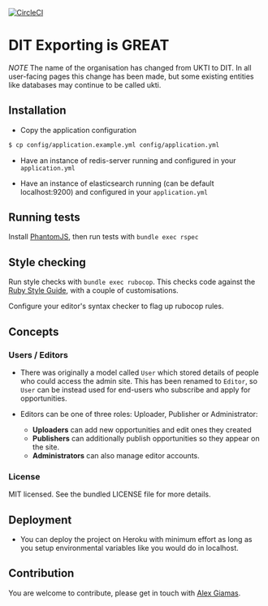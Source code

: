 [![CircleCI](https://circleci.com/gh/uktrade/export-opportunities.svg?style=svg&circle-token=520908ff27611bb49c52f39e47eae77db6133718)](https://circleci.com/gh/uktrade/export-opportunities)

# DIT Exporting is GREAT

*NOTE* The name of the organisation has changed from UKTI to DIT. In all
user-facing pages this change has been made, but some existing entities like
databases may continue to be called ukti.


## Installation

* Copy the application configuration
```bash
$ cp config/application.example.yml config/application.yml
```
* Have an instance of redis-server running and configured in your `application.yml`

* Have an instance of elasticsearch running (can be default localhost:9200) and configured in your `application.yml`

## Running tests

Install [PhantomJS](http://phantomjs.org/), then run tests with `bundle exec rspec`

## Style checking

Run style checks with `bundle exec rubocop`. This checks code against the [Ruby Style Guide](https://github.com/bbatsov/ruby-style-guide), with a couple of customisations.

Configure your editor's syntax checker to flag up rubocop rules.

## Concepts

### Users / Editors

* There was originally a model called `User` which stored details of people who could access the admin site. This has been renamed to `Editor`, so `User` can be instead used for end-users who subscribe and apply for opportunities.

* Editors can be one of three roles: Uploader, Publisher or Administrator:

  * **Uploaders** can add new opportunities and edit ones they created
  * **Publishers** can additionally publish opportunities so they appear on the site.
  * **Administrators** can also manage editor accounts.

### License

MIT licensed. See the bundled LICENSE file for more details.
  
## Deployment
  
* You can deploy the project on Heroku with minimum effort as long as you setup environmental variables like you would do in localhost.

## Contribution
You are welcome to contribute, please get in touch with [Alex Giamas](alexandros.giamas@digital.trade.gov.uk).
